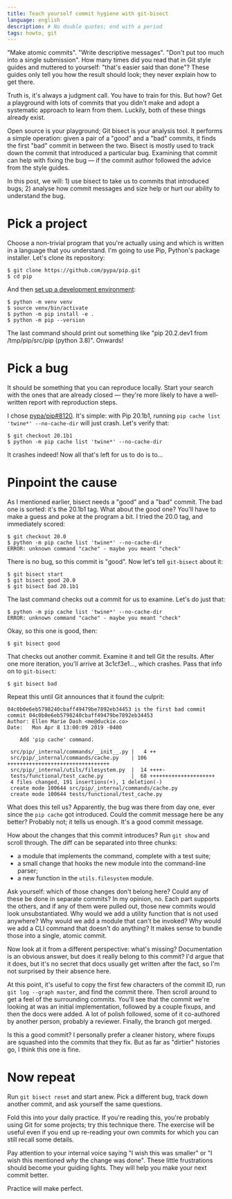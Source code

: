 ```yaml
---
title: Teach yourself commit hygiene with git-bisect
language: english
description: # No double quotes; end with a period
tags: howto, git
---
```


"Make atomic commits". "Write descriptive messages". "Don't put too much into
a single submission". How many times did you read that in Git style guides and
muttered to yourself: "that's easier said than done"? These guides only tell you
how the result should look; they never explain how to get there.

Truth is, it's always a judgment call. You have to train for this. But how? Get
a playground with lots of commits that you didn't make and adopt a systematic
approach to learn from them. Luckily, both of these things already exist.

Open source is your playground; Git bisect is your analysis tool. It performs
a simple operation: given a pair of a "good" and a "bad" commits, it finds the
first "bad" commit in between the two. Bisect is mostly used to track down the
commit that introduced a particular bug. Examining that commit can help with
fixing the bug — if the commit author followed the advice from the style guides.

In this post, we will: 1) use bisect to take us to commits that introduced bugs;
2) analyse how commit messages and size help or hurt our ability to understand
the bug.

# Pick a project

Choose a non-trivial program that you're actually using and which is written in
a language that you understand. I'm going to use Pip, Python's package
installer. Let's clone its repository:

```
$ git clone https://github.com/pypa/pip.git
$ cd pip
```

And then [set up a development environment][pip-devenv]:

```
$ python -m venv venv
$ source venv/bin/activate
$ python -m pip install -e .
$ python -m pip --version
```

The last command should print out something like "pip 20.2.dev1 from
/tmp/pip/src/pip (python 3.8)". Onwards!

# Pick a bug

It should be something that you can reproduce locally. Start your search with
the ones that are already closed — they're more likely to have a well-written
report with reproduction steps.

I chose [pypa/pip#8120][the-bug]. It's simple: with Pip 20.1b1, running `pip
cache list 'twine*' --no-cache-dir` will just crash. Let's verify that:

```
$ git checkout 20.1b1
$ python -m pip cache list 'twine*' --no-cache-dir
```

It crashes indeed! Now all that's left for us to do is to...

# Pinpoint the cause

As I mentioned earlier, bisect needs a "good" and a "bad" commit. The bad one is
sorted: it's the 20.1b1 tag. What about the good one? You'll have to make
a guess and poke at the program a bit. I tried the 20.0 tag, and immediately
scored:

```
$ git checkout 20.0
$ python -m pip cache list 'twine*' --no-cache-dir
ERROR: unknown command "cache" - maybe you meant "check"
```

There is no bug, so this commit is "good". Now let's tell `git-bisect` about it:

```
$ git bisect start
$ git bisect good 20.0
$ git bisect bad 20.1b1
```

The last command checks out a commit for us to examine. Let's do just that:

```
$ python -m pip cache list 'twine*' --no-cache-dir
ERROR: unknown command "cache" - maybe you meant "check"
```

Okay, so this one is good, then:

```
$ git bisect good
```

That checks out another commit. Examine it and tell Git the results. After one
more iteration, you'll arrive at 3c1cf3e1…, which crashes. Pass that info on to
`git-bisect`:

```
$ git bisect bad
```

Repeat this until Git announces that it found the culprit:

```
04c0b0e6eb5798240cbaff49479be7892eb34453 is the first bad commit
commit 04c0b0e6eb5798240cbaff49479be7892eb34453
Author: Ellen Marie Dash <me@duckie.co>
Date:   Mon Apr 8 13:00:09 2019 -0400

    Add 'pip cache' command.

 src/pip/_internal/commands/__init__.py |   4 ++
 src/pip/_internal/commands/cache.py    | 106 +++++++++++++++++++++++++++++++++
 src/pip/_internal/utils/filesystem.py  |  14 ++++-
 tests/functional/test_cache.py         |  68 +++++++++++++++++++++
 4 files changed, 191 insertions(+), 1 deletion(-)
 create mode 100644 src/pip/_internal/commands/cache.py
 create mode 100644 tests/functional/test_cache.py
```

What does this tell us? Apparently, the bug was there from day one, ever since
the `pip cache` got introduced. Could the commit message here be any better?
Probably not; it tells us enough. It's a good commit message.

How about the changes that this commit introduces? Run `git show` and scroll
through. The diff can be separated into three chunks:

- a module that implements the command, complete with a test suite;
- a small change that hooks the new module into the command-line parser;
- a new function in the `utils.filesystem` module.

Ask yourself: which of those changes don't belong here? Could any of these be
done in separate commits? In my opinion, no. Each part supports the others, and
if any of them were pulled out, those new commits would look unsubstantiated.
Why would we add a utility function that is not used anywhere? Why would we add
a module that can't be invoked? Why would we add a CLI command that doesn't do
anything? It makes sense to bundle those into a single, atomic commit.

Now look at it from a different perspective: what's missing? Documentation is an
obvious answer, but does it really belong to this commit? I'd argue that it
does, but it's no secret that docs usually get written after the fact, so I'm
not surprised by their absence here.

At this point, it's useful to copy the first few characters of the commit ID,
run `git log --graph master`, and find the commit there. Then scroll around to
get a feel of the surrounding commits. You'll see that the commit we're looking
at was an initial implementation, followed by a couple fixups, and then the docs
were added. A lot of polish followed, some of it co-authored by another person,
probably a reviewer. Finally, the branch got merged.

Is this a good commit? I personally prefer a cleaner history, where fixups are
squashed into the commits that they fix. But as far as "dirtier" histories go,
I think this one is fine.

# Now repeat

Run `git bisect reset` and start anew. Pick a different bug, track down another
commit, and ask yourself the same questions.

Fold this into your daily practice. If you're reading this, you're probably
using Git for some projects; try this technique there. The exercise will be
useful even if you end up re-reading your own commits for which you can still
recall some details.

Pay attention to your internal voice saying "I wish this was smaller" or "I wish
this mentioned *why* the change was done". These little frustrations should
become your guiding lights. They will help you make your next commit better.

Practice will make perfect.

[pip-devenv]:
    https://pip.pypa.io/en/latest/development/getting-started/#running-pip-from-source-tree
    "Running pip From Source Tree — pip documentation"

[the-bug]:
    https://github.com/pypa/pip/issues/8120
    "'pip cache info' fails when no-cache-dir set — Issue #8120 — pypa/pip"
